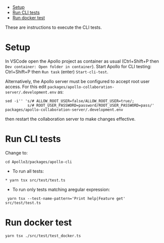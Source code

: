 <!-- vim-markdown-toc GFM -->

- [Setup](#setup)
- [Run CLI tests](#run-cli-tests)
- [Run docker test](#run-docker-test)

<!-- vim-markdown-toc -->

These are instructions to execute the CLI tests.

# Setup

In VSCode open the Apollo project as container as usual (Ctrl+Shift+P then
`Dev container: Open folder in container`). Start Apollo for CLI testing:
Ctrl+Shift+P then `Run task` (enter) `Start-cli-test`.

Alternatively, the Apollo server must be configured to accept root user access.
For this edit `packages/apollo-collaboration-server/.development.env` as:

```
sed -i'' 's/# ALLOW_ROOT_USER=false/ALLOW_ROOT_USER=true/;
          s/# ROOT_USER_PASSWORD=password/ROOT_USER_PASSWORD=pass/' packages/apollo-collaboration-server/.development.env
```

then restart the collaboration server to make changes effective.

# Run CLI tests

Change to:

```
cd Apollo3/packages/apollo-cli
```

- To run all tests:

```
* yarn tsx src/test/test.ts
```

- To run only tests matching aregular expression:

```
 yarn tsx --test-name-pattern='Print help|Feature get' src/test/test.ts
```

# Run docker test

```
yarn tsx ./src/test/test_docker.ts
```
